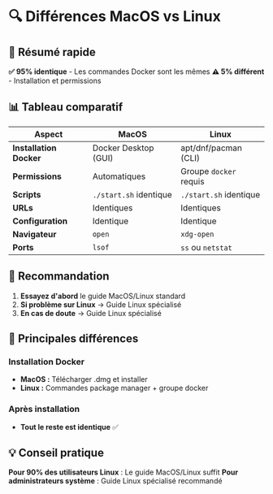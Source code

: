 # 🔍 Différences MacOS vs Linux

## 🎯 Résumé rapide

**✅ 95% identique** - Les commandes Docker sont les mêmes
**⚠️ 5% différent** - Installation et permissions

## 📊 Tableau comparatif

| Aspect | MacOS | Linux |
|--------|-------|-------|
| **Installation Docker** | Docker Desktop (GUI) | apt/dnf/pacman (CLI) |
| **Permissions** | Automatiques | Groupe `docker` requis |
| **Scripts** | `./start.sh` identique | `./start.sh` identique |
| **URLs** | Identiques | Identiques |
| **Configuration** | Identique | Identique |
| **Navigateur** | `open` | `xdg-open` |
| **Ports** | `lsof` | `ss` ou `netstat` |

## 🎯 Recommandation

1. **Essayez d'abord** le guide MacOS/Linux standard
2. **Si problème sur Linux** → Guide Linux spécialisé
3. **En cas de doute** → Guide Linux spécialisé

## 🔧 Principales différences

### Installation Docker
- **MacOS :** Télécharger .dmg et installer
- **Linux :** Commandes package manager + groupe docker

### Après installation
- **Tout le reste est identique** ✅

## 💡 Conseil pratique

**Pour 90% des utilisateurs Linux** : Le guide MacOS/Linux suffit
**Pour administrateurs système** : Guide Linux spécialisé recommandé
